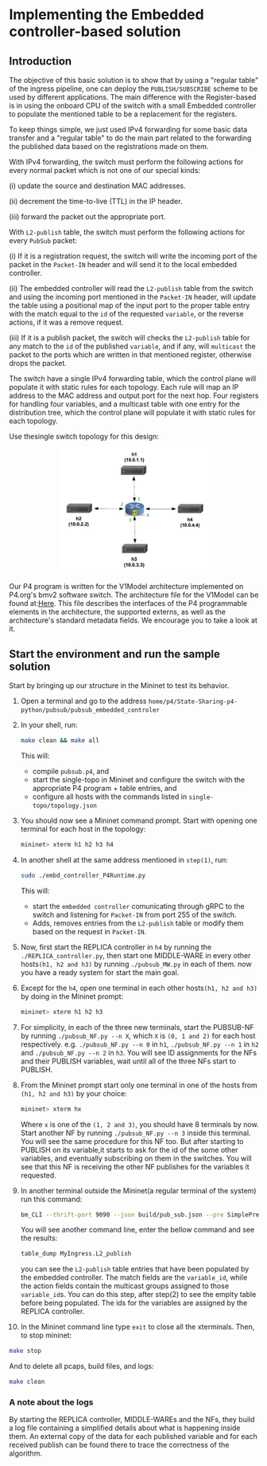 # Implementing the Embedded controller-based solution

## Introduction

The objective of this basic solution is to show that by using a "regular table" of the ingress pipeline, one can deploy the
`PUBLISH/SUBSCRIBE` scheme to be used by different applications. The main difference with the Register-based is in using the
onboard CPU of the switch with a small Embedded controller to populate the mentioned table to be a replacement for the 
registers. 

To keep things simple, we just used IPv4 forwarding for some basic
data transfer and a "regular table" to do the main part related to the
forwarding the published data based on the registrations made on them.

With IPv4 forwarding, the switch must perform the following actions
for every normal packet which is not one of our special kinds:

(i) update the source and destination MAC addresses.

(ii) decrement the time-to-live (TTL) in the IP header.

(iii) forward the packet out the appropriate port.


With `L2-publish` table, the switch must perform the following
actions for every `PubSub` packet:

(i) If it is a registration request, the switch will write the incoming port 
    of the packet in the `Packet-IN` header and will send it to the local
    embedded controller.
    
(ii) The embedded controller will read the `L2-publish` table from the switch 
    and using the incoming port mentioned in the `Packet-IN` header, will update 
    the table using a positional map of the input port to the proper table entry
    with the match equal to the `id` of the requested `variable`, or the reverse 
    actions, if it was a remove request.
    
(iii) If it is a publish packet, the switch will checks the `L2-publish` table
    for any match to the `id` of the published `variable`, and if any,
    will `multicast` the packet to the ports which are written in that
    mentioned register, otherwise drops the packet.
    

The switch have a single IPv4 forwarding table, which the control plane
will populate it with static rules for each topology. Each rule will map
an IP address to the MAC address and output port for the next hop.
Four registers for handling four variables, and a multicast table with one
entry for the distribution tree, which the control plane will populate it with
static rules for each topology.

Use thesingle switch topology for this design:
   <p align="center">
    <img src="./single-topo/single-topo.png" width="300" heigth="300" />
   </p>

Our P4 program is written for the V1Model architecture implemented
on P4.org's bmv2 software switch. The architecture file for the V1Model
can be found at:[Here](/usr/local/share/p4c/p4include/v1model.p4). This file
describes the interfaces of the P4 programmable elements in the architecture,
the supported externs, as well as the architecture's standard metadata
fields. We encourage you to take a look at it.

## Start the environment and run the sample solution

Start by bringing up our structure in the Mininet to test its behavior.

1. Open a terminal and go to the address 
`home/p4/State-Sharing-p4-python/pubsub/pubsub_embedded_controler`

2. In your shell, run:
   ```bash
   make clean && make all
   ```
   This will:
   * compile `pubsub.p4`, and
   * start the single-topo in Mininet and configure the switch with
   the appropriate P4 program + table entries, and
   * configure all hosts with the commands listed in
   `single-topo/topology.json`

3. You should now see a Mininet command prompt. Start with opening
   one terminal for each host in the topology:
   ```bash
   mininet> xterm h1 h2 h3 h4
   ```

4. In another shell at the same address mentioned in `step(1)`, run:
   ```bash
   sudo ./embd_controller_P4Runtime.py
   ```
   This will:
   * start the `embedded controller` comunicating through gRPC to the 
   switch and listening for `Packet-IN` from port 255 of the switch.
   * Adds, removes entries from the `L2-publish` table or modify them
   based on the request in `Packet-IN`.


5. Now, first start the REPLICA controller in `h4` by running the
   `./REPLICA_controller.py`, then start one MIDDLE-WARE in every
   other hosts`(h1, h2 and h3)` by running `./pubsub_MW.py` in each of
   them. now you have a ready system for start the main goal.

6. Except for the `h4`, open one terminal in each other hosts`(h1, h2
   and h3)` by doing in the Mininet prompt:
   ```bash
   mininet> xterm h1 h2 h3
   ```

7. For simplicity, in each of the three new terminals, start the
   PUBSUB-NF by running `./pubsub_NF.py --n X`, which `X` is `(0, 1 and 2)`
   for each host respectively.
   e.g. `./pubsub_NF.py --n 0` in `h1`, `./pubsub_NF.py --n 1` in `h2` and
   `./pubsub_NF.py --n 2` in `h3`. You will see ID assignments for the
   NFs and their PUBLISH variables, wait until all of the three NFs
   start to PUBLISH.

8. From the Mininet prompt start only one terminal in one of the
   hosts from `(h1, h2 and h3)` by your choice:
   ```bash
   mininet> xterm hx
   ```
   Where `x` is one of the `(1, 2 and 3)`, you should have 8 terminals by now.
   Start another NF by running `./pubsub_NF.py --n 3` inside this terminal. 
   You will see the same procedure for this NF too. But after starting to
   PUBLISH on its variable,it starts to ask for the id of the some other variables,
   and eventually subscribing on them in the switches. You will see that this 
   NF is receiving the other NF publishes for the variables it requested.

9. In another terminal outside the Mininet(a regular terminal of the
   system) run this command:
   ```bash
   bm_CLI --thrift-port 9090 --json build/pub_sub.json --pre SimplePreLAG
   ```
   You will see another command line, enter the bellow command and see
   the results:
   ```bash
   table_dump MyIngress.L2_publish
   ```
   you can see the `L2-publish` table entries that have been populated by the
   embedded controller. The match fields are the `variable_id`, while 
   the action fields contain the multicast groups assigned to those `variable_id`s.
   You can do this step, after step(2) to see the emplty table before being populated.
   The ids for the variables are assigned by the REPLICA controller.
   
 10. In the Mininet command line type `exit` to close all the xterminals.
   Then, to stop mininet:
   ```bash
   make stop
   ```
   And to delete all pcaps, build files, and logs:
   ```bash
   make clean
   ```

### A note about the logs

By starting the REPLICA controller, MIDDLE-WAREs and the NFs, they build
a log file containing a simplified details about what is happening inside
them. An external copy of the data for each published variable and for
each received publish can be found there to trace the correctness of the
algorithm.
